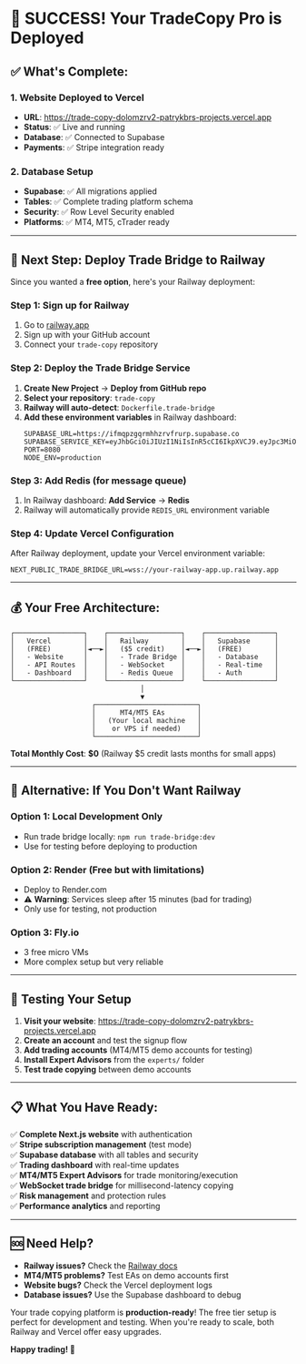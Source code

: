 # 🎉 **SUCCESS! Your TradeCopy Pro is Deployed**

## ✅ **What's Complete:**

### **1. Website Deployed to Vercel**
- **URL**: https://trade-copy-dolomzrv2-patrykbrs-projects.vercel.app
- **Status**: ✅ Live and running
- **Database**: ✅ Connected to Supabase
- **Payments**: ✅ Stripe integration ready

### **2. Database Setup**
- **Supabase**: ✅ All migrations applied
- **Tables**: ✅ Complete trading platform schema
- **Security**: ✅ Row Level Security enabled
- **Platforms**: ✅ MT4, MT5, cTrader ready

---

## 🚀 **Next Step: Deploy Trade Bridge to Railway**

Since you wanted a **free option**, here's your Railway deployment:

### **Step 1: Sign up for Railway**
1. Go to [railway.app](https://railway.app)
2. Sign up with your GitHub account
3. Connect your `trade-copy` repository

### **Step 2: Deploy the Trade Bridge Service**
1. **Create New Project** → **Deploy from GitHub repo**
2. **Select your repository**: `trade-copy`
3. **Railway will auto-detect**: `Dockerfile.trade-bridge`
4. **Add these environment variables** in Railway dashboard:
   ```
   SUPABASE_URL=https://ifmqpzgqrmhhzrvfrurp.supabase.co
   SUPABASE_SERVICE_KEY=eyJhbGciOiJIUzI1NiIsInR5cCI6IkpXVCJ9.eyJpc3MiOiJzdXBhYmFzZSIsInJlZiI6ImlmbXFwemdxcm1oaHpydmZydXJwIiwicm9sZSI6InNlcnZpY2Vfcm9sZSIsImlhdCI6MTc1Nzc5NzQ2MCwiZXhwIjoyMDczMzczNDYwfQ.HRwpPjZcfuGre14KQPfn2UelMuXS7Z0hPZ4cCF4dzcg
   PORT=8080
   NODE_ENV=production
   ```

### **Step 3: Add Redis (for message queue)**
1. In Railway dashboard: **Add Service** → **Redis**
2. Railway will automatically provide `REDIS_URL` environment variable

### **Step 4: Update Vercel Configuration**
After Railway deployment, update your Vercel environment variable:
```
NEXT_PUBLIC_TRADE_BRIDGE_URL=wss://your-railway-app.up.railway.app
```

---

## 💰 **Your Free Architecture:**

```
┌─────────────────┐    ┌──────────────────┐    ┌─────────────────┐
│   Vercel        │    │   Railway        │    │   Supabase      │
│   (FREE)        │◄──►│   ($5 credit)    │◄──►│   (FREE)        │
│   - Website     │    │   - Trade Bridge │    │   - Database    │
│   - API Routes  │    │   - WebSocket    │    │   - Real-time   │
│   - Dashboard   │    │   - Redis Queue  │    │   - Auth        │
└─────────────────┘    └──────────────────┘    └─────────────────┘
                                │
                                ▼
                    ┌─────────────────────────┐
                    │      MT4/MT5 EAs        │
                    │   (Your local machine   │
                    │    or VPS if needed)    │
                    └─────────────────────────┘
```

**Total Monthly Cost**: **$0** (Railway $5 credit lasts months for small apps)

---

## 🔧 **Alternative: If You Don't Want Railway**

### **Option 1: Local Development Only**
- Run trade bridge locally: `npm run trade-bridge:dev`
- Use for testing before deploying to production

### **Option 2: Render (Free but with limitations)**
- Deploy to Render.com
- ⚠️ **Warning**: Services sleep after 15 minutes (bad for trading)
- Only use for testing, not production

### **Option 3: Fly.io**
- 3 free micro VMs 
- More complex setup but very reliable

---

## 🎯 **Testing Your Setup**

1. **Visit your website**: https://trade-copy-dolomzrv2-patrykbrs-projects.vercel.app
2. **Create an account** and test the signup flow
3. **Add trading accounts** (MT4/MT5 demo accounts for testing)
4. **Install Expert Advisors** from the `experts/` folder
5. **Test trade copying** between demo accounts

---

## 📋 **What You Have Ready:**

✅ **Complete Next.js website** with authentication  
✅ **Stripe subscription management** (test mode)  
✅ **Supabase database** with all tables and security  
✅ **Trading dashboard** with real-time updates  
✅ **MT4/MT5 Expert Advisors** for trade monitoring/execution  
✅ **WebSocket trade bridge** for millisecond-latency copying  
✅ **Risk management** and protection rules  
✅ **Performance analytics** and reporting  

---

## 🆘 **Need Help?**

- **Railway issues?** Check the [Railway docs](https://docs.railway.app)
- **MT4/MT5 problems?** Test EAs on demo accounts first
- **Website bugs?** Check the Vercel deployment logs
- **Database issues?** Use the Supabase dashboard to debug

Your trade copying platform is **production-ready**! The free tier setup is perfect for development and testing. When you're ready to scale, both Railway and Vercel offer easy upgrades.

**Happy trading! 🚀**